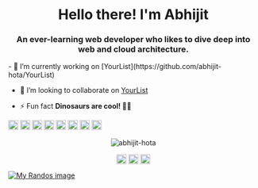 <h1 align="center">Hello there! I'm Abhijit</h1>
<h3 align="center">An ever-learning web developer who likes to dive deep into web and cloud architecture.</h3>
- 🔭 I’m currently working on [YourList](https://github.com/abhijit-hota/YourList)

- 👯 I’m looking to collaborate on [YourList](https://github.com/abhijit-hota/YourList)

- ⚡ Fun fact **Dinosaurs are cool! 🐱‍🐉**

<p align="left"><img src="https://konpa.github.io/devicon/devicon.git/icons/react/react-original-wordmark.svg" alt="react" width="20" height="20"/> <img src="https://konpa.github.io/devicon/devicon.git/icons/c/c-original.svg" alt="c" width="20" height="20"/> <img src="https://konpa.github.io/devicon/devicon.git/icons/cplusplus/cplusplus-original.svg" alt="cplusplus" width="20" height="20"/> <img src="https://konpa.github.io/devicon/devicon.git/icons/css3/css3-original-wordmark.svg" alt="css3" width="20" height="20"/> <img src="https://konpa.github.io/devicon/devicon.git/icons/html5/html5-original-wordmark.svg" alt="html5" width="20" height="20"/> <img src="https://konpa.github.io/devicon/devicon.git/icons/javascript/javascript-original.svg" alt="javascript" width="20" height="20"/> <img src="https://konpa.github.io/devicon/devicon.git/icons/mongodb/mongodb-original-wordmark.svg" alt="mongodb" width="20" height="20"/> <img src="https://konpa.github.io/devicon/devicon.git/icons/nodejs/nodejs-original-wordmark.svg" alt="nodejs" width="20" height="20"/></p><p align="center"> <img src="https://github-readme-stats.vercel.app/api?username=abhijit-hota&show_icons=true" alt="abhijit-hota" /> </p>

<p align="center">
<a href="https://codepen.io/xdboy018" target="blank"><img align="center" src="https://cdn.jsdelivr.net/npm/simple-icons@3.0.1/icons/codepen.svg" alt="xdboy018" height="20" width="20" /></a>
<a href="https://dev.to/kretaceous" target="blank"><img align="center" src="https://cdn.jsdelivr.net/npm/simple-icons@3.0.1/icons/dev-dot-to.svg" alt="kretaceous" height="20" width="20" /></a>
<a href="https://linkedin.com/in/abhijit-hota-a57050197" target="blank"><img align="center" src="https://cdn.jsdelivr.net/npm/simple-icons@3.0.1/icons/linkedin.svg" alt="abhijit-hota-a57050197" height="20" width="20" /></a>
</p>

[![My Randos image](https://randos.online/u/abhijit-hota)](https://randos.online/u/abhijit-hota/next)
